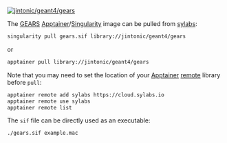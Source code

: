 [![jintonic/geant4/gears](https://img.shields.io/badge/geant4-gears-blue?style=flat)](https://cloud.sylabs.io/library/jintonic/geant4/gears)

The [GEARS][] [Apptainer][]/[Singularity][] image can be pulled from [sylabs][]:

```sh
singularity pull gears.sif library://jintonic/geant4/gears
```

or

```sh
apptainer pull library://jintonic/geant4/gears
```

Note that you may need to set the location of your [Apptainer][] [remote][] library before `pull`:

```sh
apptainer remote add sylabs https://cloud.sylabs.io
apptainer remote use sylabs
apptainer remote list
```

The `sif` file can be directly used as an executable:
```sh
./gears.sif example.mac
```

[GEARS]: https://github.com/jintonic/gears
[Apptainer]: https://apptainer.org
[Singularity]: https://en.wikipedia.org/wiki/Singularity_(software)
[sylabs]: https://cloud.sylabs.io/library/jintonic/geant4/gears
[remote]: https://apptainer.org/docs/user/1.0/endpoint.html
